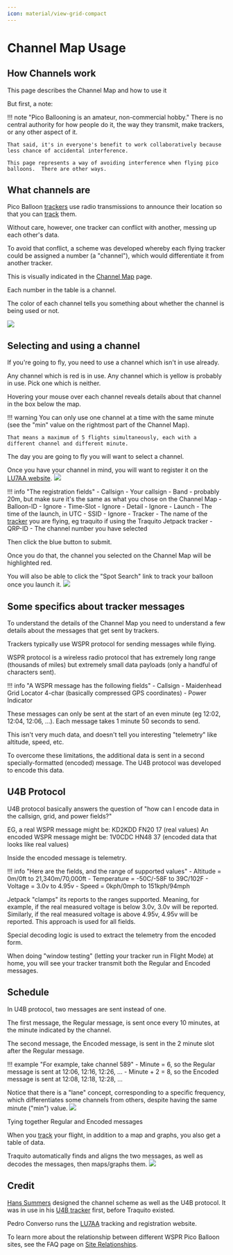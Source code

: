 ```yaml
---
icon: material/view-grid-compact
---
```


# Channel Map Usage

## How Channels work

This page describes the Channel Map and how to use it

But first, a note:

!!! note "Pico Ballooning is an amateur, non-commercial hobby."
    There is no central authority for how people do it, the way they transmit, make trackers, or any other aspect of it.

    That said, it's in everyone's benefit to work collaboratively because less chance of accidental interference.

    This page represents a way of avoiding interference when flying pico balloons.  There are other ways.
               

## What channels are

Pico Balloon [trackers](../../tracker/README.md) use radio transmissions to announce their location so that you can [track](/search/spots/dashboard/?band=20m&channel=269&callsign=KD2KDD&limit=2000&dtGte=2023-05-08&dtLte=2023-06-01) them.

Without care, however, one tracker can conflict with another, messing up each other's data.

To avoid that conflict, a scheme was developed whereby each flying tracker could be assigned a number (a "channel"), which would differentiate it from another tracker.

This is visually indicated in the [Channel Map](../../channelmap/README.md) page.

Each number in the table is a channel.  

The color of each channel tells you something about whether the channel is being used or not.

[![](channels_all.png)](../../channelmap/README.md)
            

## Selecting and using a channel

If you're going to fly, you need to use a channel which isn't in use already.

Any channel which is red is in use.
Any channel which is yellow is probably in use.
Pick one which is neither.

Hovering your mouse over each channel reveals details about that channel in the box below the map.

!!! warning
    You can only use one channel at a time with the same minute (see the "min" value on the rightmost part of the Channel Map).

    That means a maximum of 5 flights simultaneously, each with a different channel and different minute.

The day you are going to fly you will want to select a channel.

Once you have your channel in mind, you will want to register it on the [LU7AA website](http://lu7aa.org/wsprset.asp).
[![](lu7aa.png)](http://lu7aa.org/wsprset.asp)

!!! info "The registration fields"
    - Callsign - Your callsign
    - Band - probably 20m, but make sure it's the same as what you chose on the Channel Map
    - Balloon-ID - Ignore
    - Time-Slot - Ignore
    - Detail - Ignore
    - Launch - The time of the launch, in UTC
    - SSID - Ignore
    - Tracker - The name of the [tracker](../../tracker/README.md) you are flying, eg traquito if using the Traquito Jetpack tracker
    - QRP-ID - The channel number you have selected

Then click the blue button to submit.

Once you do that, the channel you selected on the Channel Map will be highlighted red.

You will also be able to click the "Spot Search" link to track your balloon once you launch it.
[![](register.png)](../../channelmap/README.md)
            

## Some specifics about tracker messages

To understand the details of the Channel Map you need to understand a few details about the messages that get sent by trackers.

Trackers typically use WSPR protocol for sending messages while flying.

WSPR protocol is a wireless radio protocol that has extremely long range (thousands of miles) but extremely small data payloads (only a handful of characters sent).

!!! info "A WSPR message has the following fields"
    - Callsign
    - Maidenhead Grid Locator 4-char (basically compressed GPS coordinates)
    - Power Indicator

These messages can only be sent at the start of an even minute (eg 12:02, 12:04, 12:06, ...).  Each message takes 1 minute 50 seconds to send.

This isn't very much data, and doesn't tell you interesting "telemetry" like altitude, speed, etc.

To overcome these limitations, the additional data is sent in a second specially-formatted (encoded) message.  The U4B protocol was developed to encode this data.
            

## U4B Protocol

U4B protocol basically answers the question of "how can I encode data in the callsign, grid, and power fields?"

EG, a real WSPR message might be: KD2KDD FN20 17 (real values)
An encoded WSPR message might be: 1V0CDC HN48 37 (encoded data that looks like real values)

Inside the encoded message is telemetry.

!!! info "Here are the fields, and the range of supported values"
    - Altitude    = 0m/0ft to 21,340m/70,000ft
    - Temperature = -50C/-58F to 39C/102F
    - Voltage     = 3.0v to 4.95v
    - Speed       = 0kph/0mph to 151kph/94mph

Jetpack "clamps" its reports to the ranges supported.  Meaning, for example, if the real measured voltage is below 3.0v, 3.0v will be reported.  Similarly, if the real measured voltage is above 4.95v, 4.95v will be reported.  This approach is used for all fields.

Special decoding logic is used to extract the telemetry from the encoded form.

When doing "window testing" (letting your tracker run in Flight Mode) at home, you will see your tracker transmit both the Regular and Encoded messages.
            

## Schedule

In U4B protocol, two messages are sent instead of one.

The first message, the Regular message, is sent once every 10 minutes, at the minute indicated by the channel.

The second message, the Encoded message, is sent in the 2 minute slot after the Regular message.

!!! example "For example, take channel 589"
    - Minute = 6, so the Regular message is sent at 12:06, 12:16, 12:26, ...
    - Minute + 2 = 8, so the Encoded message is sent at 12:08, 12:18, 12:28, ...

Notice that there is a "lane" concept, corresponding to a specific frequency, which differentiates some channels from others, despite having the same minute ("min") value.
[![](schedule.png)](../../channelmap/README.md)
            

Tying together Regular and Encoded messages

When you [track](/search/spots/dashboard/?band=20m&channel=269&callsign=KD2KDD&limit=2000&dtGte=2023-05-08&dtLte=2023-06-01) your flight, in addition to a map and graphs, you also get a table of data.

Traquito automatically finds and aligns the two messages, as well as decodes the messages, then maps/graphs them.
[![](together.png)](together.png)
            

## Credit

[Hans Summers](http://www.hanssummers.com/) designed the channel scheme as well as the U4B protocol.  It was in use in his [U4B tracker](https://qrp-labs.com/u4b.html) first, before Traquito existed.

Pedro Converso runs the [LU7AA](http://lu7aa.org/wsprset.asp) tracking and registration website.

To learn more about the relationship between different WSPR Pico Balloon sites, see the FAQ page on [Site Relationships](../sites/README.md).